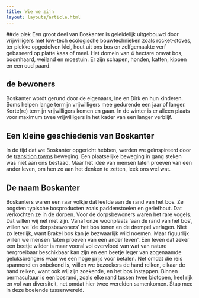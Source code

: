 ```yaml
---
title: Wie we zijn
layout: layouts/article.html
---
```

##de plek
Een groot deel van Boskanter is geleidelijk uitgebouwd door vrijwilligers met low-tech ecologische bouwtechnieken zoals rocket-stoves, ter plekke opgedolven klei, hout uit ons bos en zelfgemaakte verf gebaseerd op platte kaas of meel.
Het domein van 4 hectare omvat bos, boomhaard, weiland en moestuin. Er zijn schapen, honden, katten, kippen en een oud paard.
## de bewoners
Boskanter wordt gerund door de eigenaars, Ine en Dirk en hun kinderen. Soms helpen lange termijn vrijwilligers mee gedurende een jaar of langer. Korte(re) termijn vrijwilligers komen en gaan. In de winter is er alleen plaats voor maximum twee vrijwilligers in het kader van een langer verblijf.
## Een kleine geschiedenis van Boskanter
In de tijd dat we Boskanter opgericht hebben, werden we geïnspireerd door de [transition towns](transition_towns) beweging. Een plaatselijke beweging in gang steken was niet aan ons bestaad. Maar het idee van mensen laten proeven van een ander leven, om hen zo aan het denken te zetten, leek ons wel wat.
## De naam Boskanter
Boskanters waren een raar volkje dat leefde aan de rand van het bos. Ze oogsten typische bosproducten zoals paddenstoelen en geriefhout. Dat verkochten ze in de dorpen. Voor de dorpsbewoners waren het rare vogels. Dat willen wij net niet zijn. Vanaf onze woonplaats 'aan de rand van het bos', willen we 'de dorpsbewoners' het bos tonen en de drempel verlagen. Niet zo leterlijk, want Brakel bos kan je bezwaarlijk wild noemen. Maar figuurlijk willen we mensen 'laten proeven van een ander leven'. Een leven dat zeker een beetje wilder is maar vooral vol overvloed van wat van nature hergroeibaar beschikbaar kan zijn en een beetje leger van zogenaamde geluksbrengers waar we een hoge prijs voor betalen. Net omdat die reis spannend en onbekend is, willen we bezoekers de hand reiken, elkaar de hand reiken, want ook wij zijn zoekende, en het bos instappen. Binnen permacultuur is een bosrand, zoals elke rand tussen twee biotopen, heel rijk en vol van diversiteit, net omdat hier twee werelden samenkomen. Stap mee in deze boeiende tussenwereld.
